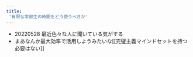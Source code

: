 ```yaml
---
title:
 '有限な学部生の時間をどう使うべきか'
---
```


- 20220528 最近色々な人に聞いている気がする
- まあなんか最大効率で活用しようみたいな[[完璧主義マインドセットを持つ必要はない]]
